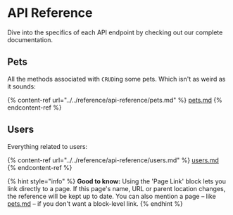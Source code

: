 # API Reference

Dive into the specifics of each API endpoint by checking out our complete documentation.

## Pets

All the methods associated with `CRUD`ing some pets. Which isn't as weird as it sounds:

{% content-ref url="../../reference/api-reference/pets.md" %}
[pets.md](../../reference/api-reference/pets.md)
{% endcontent-ref %}

## Users

Everything related to users:

{% content-ref url="../../reference/api-reference/users.md" %}
[users.md](../../reference/api-reference/users.md)
{% endcontent-ref %}

{% hint style="info" %}
**Good to know:** Using the 'Page Link' block lets you link directly to a page. If this page's name, URL or parent location changes, the reference will be kept up to date. You can also mention a page – like [pets.md](../../reference/api-reference/pets.md "mention") – if you don't want a block-level link.
{% endhint %}
